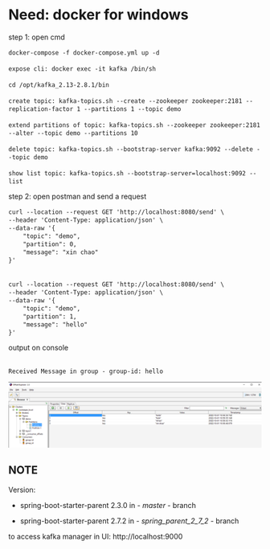 # Need: docker for windows

step 1: open cmd 

    docker-compose -f docker-compose.yml up -d
    
    expose cli: docker exec -it kafka /bin/sh
    
    cd /opt/kafka_2.13-2.8.1/bin
    
    create topic: kafka-topics.sh --create --zookeeper zookeeper:2181 --replication-factor 1 --partitions 1 --topic demo

    extend partitions of topic: kafka-topics.sh --zookeeper zookeeper:2181 --alter --topic demo --partitions 10

    delete topic: kafka-topics.sh --bootstrap-server kafka:9092 --delete --topic demo

    show list topic: kafka-topics.sh --bootstrap-server=localhost:9092 --list
    
step 2: open postman and send a request

```textmate
curl --location --request GET 'http://localhost:8080/send' \
--header 'Content-Type: application/json' \
--data-raw '{
    "topic": "demo",
    "partition": 0,
    "message": "xin chao"
}'


curl --location --request GET 'http://localhost:8080/send' \
--header 'Content-Type: application/json' \
--data-raw '{
    "topic": "demo",
    "partition": 1,
    "message": "hello"
}'
```

output on console

```text

Received Message in group - group-id: hello
```

![img.png](img.png)



## NOTE

Version:

- spring-boot-starter-parent 2.3.0 in *- master -* branch
  
- spring-boot-starter-parent 2.7.2 in *- spring_parent_2_7_2 -* branch

to access kafka manager in UI: http://localhost:9000
